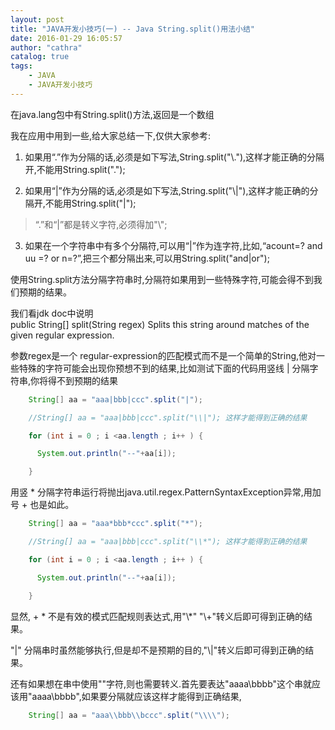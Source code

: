 ```yaml
---
layout: post
title: "JAVA开发小技巧(一) -- Java String.split()用法小结"
date: 2016-01-29 16:05:57
author: "cathra"
catalog: true
tags:
    - JAVA
    - JAVA开发小技巧
---
```



在java.lang包中有String.split()方法,返回是一个数组

我在应用中用到一些,给大家总结一下,仅供大家参考:

1. 如果用“.”作为分隔的话,必须是如下写法,String.split("\\."),这样才能正确的分隔开,不能用String.split(".");

2. 如果用“|”作为分隔的话,必须是如下写法,String.split("\\|"),这样才能正确的分隔开,不能用String.split("|");

> “.”和“|”都是转义字符,必须得加"\\";

3. 如果在一个字符串中有多个分隔符,可以用“|”作为连字符,比如,“acount=? and uu =? or n=?”,把三个都分隔出来,可以用String.split("and|or");

使用String.split方法分隔字符串时,分隔符如果用到一些特殊字符,可能会得不到我们预期的结果。 


<!-- more -->

> 
我们看jdk doc中说明  
public String[] split(String regex)
Splits this string around matches of the given regular expression. 

参数regex是一个 regular-expression的匹配模式而不是一个简单的String,他对一些特殊的字符可能会出现你预想不到的结果,比如测试下面的代码用竖线 | 分隔字符串,你将得不到预期的结果

``` Java
    String[] aa = "aaa|bbb|ccc".split("|");

    //String[] aa = "aaa|bbb|ccc".split("\\|"); 这样才能得到正确的结果

    for (int i = 0 ; i <aa.length ; i++ ) {

      System.out.println("--"+aa[i]); 

    } 
```

用竖 * 分隔字符串运行将抛出java.util.regex.PatternSyntaxException异常,用加号 + 也是如此。

``` Java
    String[] aa = "aaa*bbb*ccc".split("*");

    //String[] aa = "aaa|bbb|ccc".split("\\*"); 这样才能得到正确的结果    

    for (int i = 0 ; i <aa.length ; i++ ) {

      System.out.println("--"+aa[i]); 

    }  
```

显然, + * 不是有效的模式匹配规则表达式,用"\\*" "\\+"转义后即可得到正确的结果。

"|" 分隔串时虽然能够执行,但是却不是预期的目的,"\\|"转义后即可得到正确的结果。

还有如果想在串中使用"\"字符,则也需要转义.首先要表达"aaaa\bbbb"这个串就应该用"aaaa\\bbbb",如果要分隔就应该这样才能得到正确结果,

``` Java
    String[] aa = "aaa\\bbb\\bccc".split("\\\\");
```
